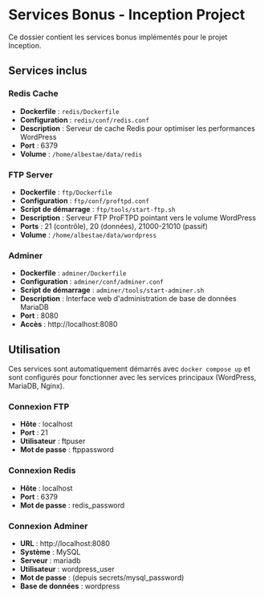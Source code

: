 # Services Bonus - Inception Project

Ce dossier contient les services bonus implémentés pour le projet Inception.

## Services inclus

### Redis Cache
- **Dockerfile** : `redis/Dockerfile`
- **Configuration** : `redis/conf/redis.conf`
- **Description** : Serveur de cache Redis pour optimiser les performances WordPress
- **Port** : 6379
- **Volume** : `/home/albestae/data/redis`

### FTP Server
- **Dockerfile** : `ftp/Dockerfile`
- **Configuration** : `ftp/conf/proftpd.conf`
- **Script de démarrage** : `ftp/tools/start-ftp.sh`
- **Description** : Serveur FTP ProFTPD pointant vers le volume WordPress
- **Ports** : 21 (contrôle), 20 (données), 21000-21010 (passif)
- **Volume** : `/home/albestae/data/wordpress`

### Adminer
- **Dockerfile** : `adminer/Dockerfile`
- **Configuration** : `adminer/conf/adminer.conf`
- **Script de démarrage** : `adminer/tools/start-adminer.sh`
- **Description** : Interface web d'administration de base de données MariaDB
- **Port** : 8080
- **Accès** : http://localhost:8080

## Utilisation

Ces services sont automatiquement démarrés avec `docker compose up` et sont configurés pour fonctionner avec les services principaux (WordPress, MariaDB, Nginx).

### Connexion FTP
- **Hôte** : localhost
- **Port** : 21
- **Utilisateur** : ftpuser
- **Mot de passe** : ftppassword

### Connexion Redis
- **Hôte** : localhost
- **Port** : 6379
- **Mot de passe** : redis_password

### Connexion Adminer
- **URL** : http://localhost:8080
- **Système** : MySQL
- **Serveur** : mariadb
- **Utilisateur** : wordpress_user
- **Mot de passe** : (depuis secrets/mysql_password)
- **Base de données** : wordpress

